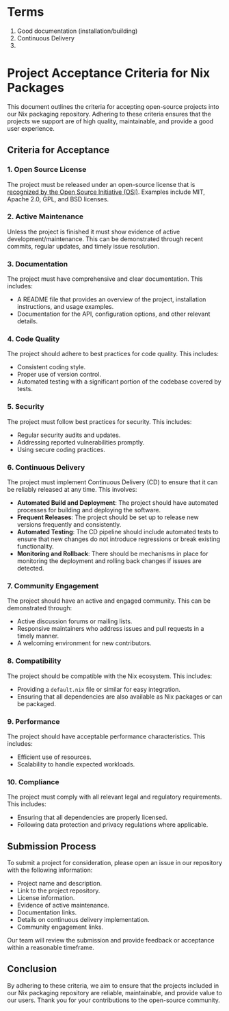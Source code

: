 # Terms

1. Good documentation (installation/building)
2. Continuous Delivery
3. 


# Project Acceptance Criteria for Nix Packages

This document outlines the criteria for accepting open-source projects into our Nix packaging repository. Adhering to these criteria ensures that the projects we support are of high quality, maintainable, and provide a good user experience.

## Criteria for Acceptance

### 1. Open Source License
The project must be released under an open-source license that is [recognized by the Open Source Initiative (OSI)](https://opensource.org/licenses). Examples include MIT, Apache 2.0, GPL, and BSD licenses.

### 2. Active Maintenance
Unless the project is finished it must show evidence of active development/maintenance. This can be demonstrated through recent commits, regular updates, and timely issue resolution.

### 3. Documentation
The project must have comprehensive and clear documentation. This includes:
- A README file that provides an overview of the project, installation instructions, and usage examples.
- Documentation for the API, configuration options, and other relevant details.

### 4. Code Quality
The project should adhere to best practices for code quality. This includes:
- Consistent coding style.
- Proper use of version control.
- Automated testing with a significant portion of the codebase covered by tests.

### 5. Security
The project must follow best practices for security. This includes:
- Regular security audits and updates.
- Addressing reported vulnerabilities promptly.
- Using secure coding practices.

### 6. Continuous Delivery
The project must implement Continuous Delivery (CD) to ensure that it can be reliably released at any time. This involves:
- **Automated Build and Deployment**: The project should have automated processes for building and deploying the software.
- **Frequent Releases**: The project should be set up to release new versions frequently and consistently.
- **Automated Testing**: The CD pipeline should include automated tests to ensure that new changes do not introduce regressions or break existing functionality.
- **Monitoring and Rollback**: There should be mechanisms in place for monitoring the deployment and rolling back changes if issues are detected.

### 7. Community Engagement
The project should have an active and engaged community. This can be demonstrated through:
- Active discussion forums or mailing lists.
- Responsive maintainers who address issues and pull requests in a timely manner.
- A welcoming environment for new contributors.

### 8. Compatibility
The project should be compatible with the Nix ecosystem. This includes:
- Providing a `default.nix` file or similar for easy integration.
- Ensuring that all dependencies are also available as Nix packages or can be packaged.

### 9. Performance
The project should have acceptable performance characteristics. This includes:
- Efficient use of resources.
- Scalability to handle expected workloads.

### 10. Compliance
The project must comply with all relevant legal and regulatory requirements. This includes:
- Ensuring that all dependencies are properly licensed.
- Following data protection and privacy regulations where applicable.

## Submission Process

To submit a project for consideration, please open an issue in our repository with the following information:
- Project name and description.
- Link to the project repository.
- License information.
- Evidence of active maintenance.
- Documentation links.
- Details on continuous delivery implementation.
- Community engagement links.

Our team will review the submission and provide feedback or acceptance within a reasonable timeframe.

## Conclusion

By adhering to these criteria, we aim to ensure that the projects included in our Nix packaging repository are reliable, maintainable, and provide value to our users. Thank you for your contributions to the open-source community.

